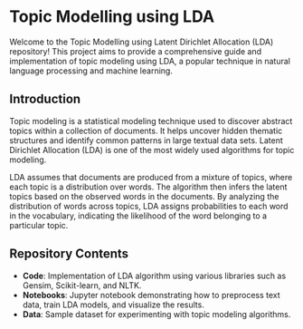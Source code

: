 # Topic Modelling using LDA

Welcome to the Topic Modelling using Latent Dirichlet Allocation (LDA) repository! This project aims to provide a comprehensive guide and implementation of topic modeling using LDA, a popular technique in natural language processing and machine learning.

## Introduction

Topic modeling is a statistical modeling technique used to discover abstract topics within a collection of documents. It helps uncover hidden thematic structures and identify common patterns in large textual data sets. Latent Dirichlet Allocation (LDA) is one of the most widely used algorithms for topic modeling.

LDA assumes that documents are produced from a mixture of topics, where each topic is a distribution over words. The algorithm then infers the latent topics based on the observed words in the documents. By analyzing the distribution of words across topics, LDA assigns probabilities to each word in the vocabulary, indicating the likelihood of the word belonging to a particular topic.

## Repository Contents

- **Code**: Implementation of LDA algorithm using various libraries such as Gensim, Scikit-learn, and NLTK.
- **Notebooks**: Jupyter notebook demonstrating how to preprocess text data, train LDA models, and visualize the results.
- **Data**: Sample dataset for experimenting with topic modeling algorithms.
